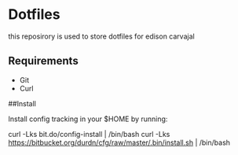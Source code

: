# Dotfiles

this reposirory is used to store dotfiles for edison carvajal

## Requirements
 * Git
 * Curl

##Install

Install config tracking in your $HOME by running:

curl -Lks bit.do/config-install | /bin/bash curl -Lks https://bitbucket.org/durdn/cfg/raw/master/.bin/install.sh | /bin/bash
